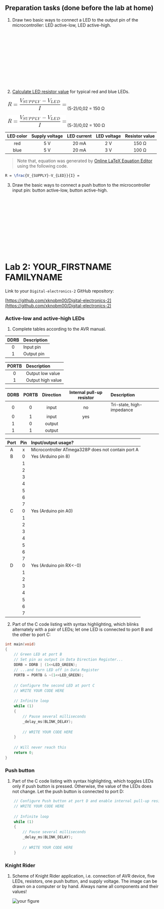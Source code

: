 <a name="preparation"></a>
## Preparation tasks (done before the lab at home)

1. Draw two basic ways to connect a LED to the output pin of the microcontroller: LED active-low, LED active-high.

&nbsp;

&nbsp;

&nbsp;

&nbsp;

&nbsp;

&nbsp;

2. [Calculate LED resistor value](https://electronicsclub.info/leds.htm) for typical red and blue LEDs.

&nbsp;
![ohms law](Images/ohms_law.png)  (5-2)/0,02 = 150 Ω
&nbsp;

&nbsp;
![ohms law](Images/ohms_law.png)  (5-3)/0,02 = 100 Ω
&nbsp;

| **LED color** | **Supply voltage** | **LED current** | **LED voltage** | **Resistor value** |
| :-: | :-: | :-: | :-: | :-: |
| red | 5&nbsp;V | 20&nbsp;mA | 2&nbsp;V | 150&nbsp;Ω |
| blue | 5&nbsp;V | 20&nbsp;mA | 3&nbsp;V | 100&nbsp;Ω |

> Note that, equation was generated by [Online LaTeX Equation Editor](https://www.codecogs.com/latex/eqneditor.php) using the following code.
```LaTeX
R = \frac{V_{SUPPLY}-V_{LED}}{I} =
```
>

3. Draw the basic ways to connect a push button to the microcontroller input pin: button active-low, button active-high.

&nbsp;

&nbsp;

&nbsp;

&nbsp;

&nbsp;

&nbsp;


<a name="part1"></a>



# Lab 2: YOUR_FIRSTNAME FAMILYNAME

Link to your `Digital-electronics-2` GitHub repository:

   [https://github.com/xknobm00/Digital-electronics-2](https://github.com/xknobm00/Digital-electronics-2)


### Active-low and active-high LEDs

1. Complete tables according to the AVR manual.

| **DDRB** | **Description** |
| :-: | :-- |
| 0 | Input pin |
| 1 | Output pin |

| **PORTB** | **Description** |
| :-: | :-- |
| 0 | Output low value |
| 1 | Output high value |

| **DDRB** | **PORTB** | **Direction** | **Internal pull-up resistor** | **Description** |
| :-: | :-: | :-: | :-: | :-- |
| 0 | 0 | input | no | Tri-state, high-impedance |
| 0 | 1 | input | yes | |
| 1 | 0 | output | | |
| 1 | 1 | output | | |


| **Port** | **Pin** | **Input/output usage?** |
| :-: | :-: | :-- |
| A | x | Microcontroller ATmega328P does not contain port A |
| B | 0 | Yes (Arduino pin 8) |
|   | 1 |  |
|   | 2 |  |
|   | 3 |  |
|   | 4 |  |
|   | 5 |  |
|   | 6 |  |
|   | 7 |  |
| C | 0 | Yes (Arduino pin A0) |
|   | 1 |  |
|   | 2 |  |
|   | 3 |  |
|   | 4 |  |
|   | 5 |  |
|   | 6 |  |
|   | 7 |  |
| D | 0 | Yes (Arduino pin RX<-0) |
|   | 1 |  |
|   | 2 |  |
|   | 3 |  |
|   | 4 |  |
|   | 5 |  |
|   | 6 |  |
|   | 7 |  |


2. Part of the C code listing with syntax highlighting, which blinks alternately with a pair of LEDs; let one LED is connected to port B and the other to port C:

```c
int main(void)
{
    // Green LED at port B
    // Set pin as output in Data Direction Register...
    DDRB = DDRB | (1<<LED_GREEN);
    // ...and turn LED off in Data Register
    PORTB = PORTB & ~(1<<LED_GREEN);

    // Configure the second LED at port C
    // WRITE YOUR CODE HERE

    // Infinite loop
    while (1)
    {
        // Pause several milliseconds
        _delay_ms(BLINK_DELAY);

        // WRITE YOUR CODE HERE
    }

    // Will never reach this
    return 0;
}
```


### Push button

1. Part of the C code listing with syntax highlighting, which toggles LEDs only if push button is pressed. Otherwise, the value of the LEDs does not change. Let the push button is connected to port D:

```c
    // Configure Push button at port D and enable internal pull-up resistor
    // WRITE YOUR CODE HERE

    // Infinite loop
    while (1)
    {
        // Pause several milliseconds
        _delay_ms(BLINK_DELAY);

        // WRITE YOUR CODE HERE
    }
```


### Knight Rider

1. Scheme of Knight Rider application, i.e. connection of AVR device, five LEDs, resistors, one push button, and supply voltage. The image can be drawn on a computer or by hand. Always name all components and their values!

   ![your figure]()
